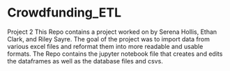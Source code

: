 # Crowdfunding_ETL
Project 2
This Repo contains a project worked on by Serena Hollis, Ethan Clark, and Riley Sayre. The goal of the project was to import data from various excel files and reformat them into more readable and usable formats. The Repo contains the jupyter notebook file that creates and edits the dataframes as well as the database files and csvs.
